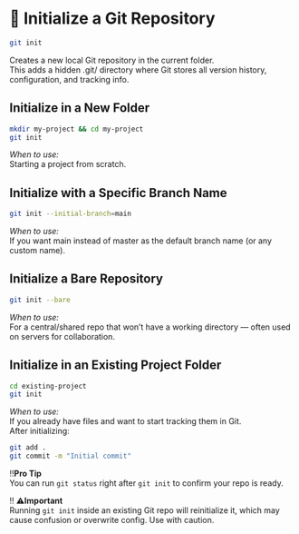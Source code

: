 # 🧾 Initialize a Git Repository

```bash
git init
```
Creates a new local Git repository in the current folder.  
This adds a hidden .git/ directory where Git stores all version history, configuration, and tracking info.

## Initialize in a New Folder
```bash
mkdir my-project && cd my-project
git init
```
*When to use:*  
 Starting a project from scratch.

## Initialize with a Specific Branch Name
```bash
git init --initial-branch=main
```
*When to use:*  
 If you want main instead of master as the default branch name (or any custom name).

## Initialize a Bare Repository
```bash
git init --bare
```
*When to use:*  
 For a central/shared repo that won’t have a working directory — often used on servers for collaboration.

## Initialize in an Existing Project Folder
```bash
cd existing-project
git init
```
*When to use:*  
 If you already have files and want to start tracking them in Git.  
After initializing:

```bash
git add .
git commit -m "Initial commit"
```
:bangbang:**Pro Tip**  
You can run `git status` right after `git init` to confirm your repo is ready.

:bangbang: :warning:**Important**  
Running `git init` inside an existing Git repo will reinitialize it, which may cause confusion or overwrite config. Use with caution.
